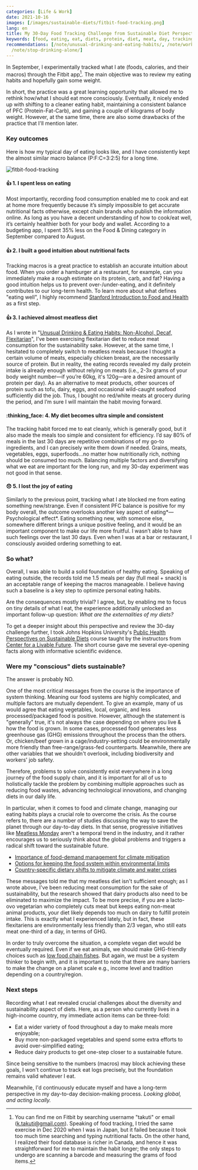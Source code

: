 ```yaml
---
categories: [Life & Work]
date: 2021-10-16
images: [/images/sustainable-diets/fitbit-food-tracking.png]
lang: en
title: My 30-Day Food Tracking Challenge from Sustainable Diet Perspective
keywords: [food, eating, eat, diets, protein, diet, meat, day, tracking, meals]
recommendations: [/note/unusual-drinking-and-eating-habits/, /note/working-from-home-202004/,
  /note/stop-drinking-alone/]
---
```

 
In September, I experimentally tracked what I ate (foods, calories, and their macros) through the Fitbit app[^1]. The main objective was to review my eating habits and hopefully gain some weight.
 
In short, the practice was a great learning opportunity that allowed me to rethink how/what I should eat more consciously. Eventually, it nicely ended up with shifting to a cleaner eating habit, maintaining a consistent balance of PFC (Protein-Fat-Carb), and gaining a couple of kilograms of body weight. However, at the same time, there are also some drawbacks of the practice that I'll mention later.
 
### Key outcomes
 
Here is how my typical day of eating looks like, and I have consistently kept the almost similar macro balance (P:F:C=3:2:5) for a long time.
 
![fitbit-food-tracking](/images/sustainable-diets/fitbit-food-tracking.png)
 
#### :+1: 1. I spent less on eating
 
Most importantly, recording food consumption enabled me to cook and eat at home more frequently because it’s simply impossible to get accurate nutritional facts otherwise, except chain brands who publish the information online. As long as you have a decent understanding of how to cook/eat well, it’s certainly healthier both for your body and wallet. According to a budgeting app, I spent 35% less on the Food & Dining category in September compared to August.
 
#### :+1: 2. I built a good intuition about nutritional facts
 
Tracking macros is a great practice to establish an accurate intuition about food. When you order a hamburger at a restaurant, for example, can you immediately make a rough estimate on its protein, carb, and fat? Having a good intuition helps us to prevent over-/under-eating, and it definitely contributes to our long-term health. To learn more about what defines "eating well", I highly recommend [Stanford Introduction to Food and Health](https://www.coursera.org/learn/food-and-health) as a first step.
 
#### :+1: 3. I achieved almost meatless diet
 
As I wrote in "[Unusual Drinking & Eating Habits: Non-Alcohol, Decaf, Flexitarian](/note/unusual-drinking-and-eating-habits/)", I’ve been exercising flexitarian diet to reduce meat consumption for the sustainability sake. However, at the same time, I hesitated to completely switch to meatless meals because I thought a certain volume of meats, especially chicken breast, are the necessarily source of protein. But in reality, the eating records revealed my daily protein intake is already enough without relying on meats (i.e., 2-3x grams of your body weight number&mdash;if you’re 60kg, it's 120g&mdash;are a desired amount of protein per day). As an alternative to meat products, other sources of protein such as tofu, dairy, eggs, and occasional wild-caught seafood sufficiently did the job. Thus, I bought no red/white meats at grocery during the period, and I’m sure I will maintain the habit moving forward.
 
#### :thinking_face: 4. My diet becomes ultra simple and consistent
 
The tracking habit forced me to eat cleanly, which is generally good, but it also made the meals too simple and consistent for efficiency. I’d say 80% of meals in the last 30 days are repetitive combinations of my go-to ingredients, and I can precisely write them down if needed. Grains, meats, vegetables, eggs, superfoods...no matter how nutritionally rich, nothing should be consumed too much. Balancing multiple factors and diversifying what we eat are important for the long run, and my 30-day experiment was not good in that sense.
 
#### :disappointed: 5. I lost the joy of eating
 
Similarly to the previous point, tracking what I ate blocked me from eating something new/strange. Even if consistent PFC balance is positive for my body overall, the outcome overlooks another key aspect of eating*&mdash;Psychological effect*. Eating something new, with someone else, somewhere different brings a unique positive feeling, and it would be an important component to make our life more fruitful. I wasn’t able to have such feelings over the last 30 days. Even when I was at a bar or restaurant, I consciously avoided ordering something to eat.
 
### So what?
 
Overall, I was able to build a solid foundation of healthy eating. Speaking of eating outside, the records told me 1.5 meals per day (full meal + snack) is an acceptable range of keeping the macros manageable. I believe having such a baseline is a key step to optimize personal eating habits.
 
Are the consequences mostly trivial? I agree, but, by enabling me to focus on tiny details of what I eat, the experience additionally unlocked an important follow-up question: *What are the externalities of my diets?*
 
To get a deeper insight about this perspective and review the 30-day challenge further, I took Johns Hopkins University's [Public Health Perspectives on Sustainable Diets](https://www.coursera.org/learn/sustainable-diets) course taught by the instructors from [Center for a Livable Future](https://clf.jhsph.edu/). The short course gave me several eye-opening facts along with informative scientific evidence.
 
### Were my "conscious" diets sustainable?
 
The answer is probably NO.
 
One of the most critical messages from the course is the importance of system thinking. Meaning our food systems are highly complicated, and multiple factors are mutually dependent. To give an example, many of us would agree that eating vegetables, local, organic, and less processed/packaged food is positive. However, although the statement is "generally" true, it's not always the case depending on where you live & how the food is grown. In some cases, processed food generates less greenhouse gas (GHG) emissions throughout the process than the others. Or, chicken/beef grown in a cage/industry-setting could be environmentally more friendly than free-range/grass-fed counterparts. Meanwhile, there are other variables that we shouldn't overlook, including biodiversity and workers' job safety.
 
Therefore, problems to solve consistently exist everywhere in a long journey of the food supply chain, and it is important for all of us to holistically tackle the problem by combining multiple approaches such as reducing food wastes, advancing technological innovations, and changing diets in our daily life.
 
In particular, when it comes to food and climate change, managing our eating habits plays a crucial role to overcome the crisis. As the course refers to, there are a number of studies discussing the way to save the planet through our day-to-day diets. In that sense, progressive initiatives like [Meatless Monday](https://www.mondaycampaigns.org/meatless-monday) aren't a temporal trend in the industry, and it rather encourages us to seriously think about the global problems and triggers a radical shift toward the sustainable future.
 
- [Importance of food-demand management for climate mitigation](https://www.nature.com/articles/nclimate2353)
- [Options for keeping the food system within environmental limits](https://www.nature.com/articles/s41586-018-0594-0)
- [Country-specific dietary shifts to mitigate climate and water crises](https://clf.jhsph.edu/publications/country-specific-dietary-shifts-mitigate-climate-and-water-crises)
 
These messages told me that my meatless diet isn't sufficient enough; as I wrote above, I've been reducing meat consumption for the sake of sustainability, but the research showed that dairy products also need to be eliminated to maximize the impact. To be more precise, if you are a lacto-ovo vegetarian who completely cuts meat but keeps eating non-meat animal products, your diet likely depends too much on dairy to fulfill protein intake. This is exactly what I experienced lately, but in fact, these flexitariens are environmentally less friendly than 2/3 vegan, who still eats meat one-third of a day, in terms of GHG.
 
In order to truly overcome the situation, a complete vegan diet would be eventually required. Even if we eat animals, we should make GHG-friendly choices such as [low food chain fishes](https://well.blogs.nytimes.com/2009/07/15/choosing-sustainable-toxin-free-seafood/). But again, we must be a system thinker to begin with, and it is important to note that there are many barriers to make the change on a planet scale e.g., income level and tradition depending on a country/region.
 
### Next steps
 
Recording what I eat revealed crucial challenges about the diversity and sustainability aspect of diets. Here, as a person who currently lives in a high-income country, my immediate action items can be three-fold:
 
- Eat a wider variety of food throughout a day to make meals more enjoyable;
- Buy more non-packaged vegetables and spend some extra efforts to avoid over-simplified eating;
- Reduce dairy products to get one-step closer to a sustainable future.
 
Since being sensitive to the numbers (macros) may block achieving these goals, I won't continue to track eat logs precisely, but the foundation remains valid whatever I eat.
 
Meanwhile, I'd continuously educate myself and have a long-term perspective in my day-to-day decision-making process. *Looking global, and acting locally.*
 
[^1]: You can find me on Fitbit by searching username "takuti" or email (k.takuti@gmail.com). Speaking of food tracking, I tried the same exercise in Dec 2020 when I was in Japan, but it failed because it took too much time searching and typing nutritional facts. On the other hand, I realized their food database is richer in Canada, and hence it was straightforward for me to maintain the habit longer; the only steps to undergo are scanning a barcode and measuring the grams of food items.
 